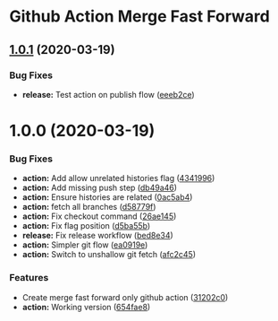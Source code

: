 # Github Action Merge Fast Forward

## [1.0.1](https://github.com/MaximeHeckel/github-action-merge-fast-forward/compare/v1.0.0...v1.0.1) (2020-03-19)


### Bug Fixes

* **release:** Test action on publish flow ([eeeb2ce](https://github.com/MaximeHeckel/github-action-merge-fast-forward/commit/eeeb2ce25a4035f38cd48b601a10d55c84f173a9))

# 1.0.0 (2020-03-19)


### Bug Fixes

* **action:** Add allow unrelated histories flag ([4341996](https://github.com/MaximeHeckel/github-action-merge-fast-forward/commit/434199667b599c982e64a3c13a8cb5b8fa99c028))
* **action:** Add missing push step ([db49a46](https://github.com/MaximeHeckel/github-action-merge-fast-forward/commit/db49a460fb03cb420598a079a500c7ddf89e4720))
* **action:** Ensure histories are related ([0ac5ab4](https://github.com/MaximeHeckel/github-action-merge-fast-forward/commit/0ac5ab47c79cca1f8ecca5b548467be7613d07ff))
* **action:** fetch all branches ([d58779f](https://github.com/MaximeHeckel/github-action-merge-fast-forward/commit/d58779f64eae90387f36b967ca49dca8bccb0291))
* **action:** Fix checkout command ([26ae145](https://github.com/MaximeHeckel/github-action-merge-fast-forward/commit/26ae145b4584b416ed27d92f4458bc87aa0dda67))
* **action:** Fix flag position ([d5ba55b](https://github.com/MaximeHeckel/github-action-merge-fast-forward/commit/d5ba55b8e69b8a8c3f73d6d1ae83975e993c770e))
* **release:** Fix release workflow ([bed8e34](https://github.com/MaximeHeckel/github-action-merge-fast-forward/commit/bed8e34801ebfd2c3eb07d26c44f686fa058b25d))
* **action:** Simpler git flow ([ea0919e](https://github.com/MaximeHeckel/github-action-merge-fast-forward/commit/ea0919edcf8370ac5f4cb5a78db87fe787797b9d))
* **action:** Switch to unshallow git fetch ([afc2c45](https://github.com/MaximeHeckel/github-action-merge-fast-forward/commit/afc2c4578656d7e97979d235b8a2ed39f0cbaa1c))


### Features

* Create merge fast forward only github action ([31202c0](https://github.com/MaximeHeckel/github-action-merge-fast-forward/commit/31202c0955b23444fc6d5a7104be9ae8ab48ee2a))
* **action:** Working version ([654fae8](https://github.com/MaximeHeckel/github-action-merge-fast-forward/commit/654fae835585211826cf1f13f27ff06532ed78d4))
